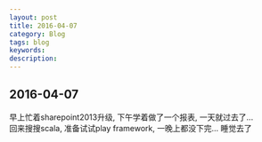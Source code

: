 ```yaml
---
layout: post
title: 2016-04-07
category: Blog
tags: blog
keywords:
description:
---
```

## 2016-04-07  

早上忙着sharepoint2013升级, 下午学着做了一个报表, 一天就过去了...  
回来搜搜scala, 准备试试play framework, 一晚上都没下完... 睡觉去了